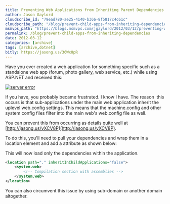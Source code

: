 ```yaml
---
title: Preventing Web Applications from Inheriting Parent Dependencies (bin)
author: Jason Gaylord
cloudscribe_id: "79ead780-ae25-4140-b366-8f5817c4c61c"
cloudscribe_path: "/blog/prevent-child-apps-from-inheriting-dependencies"
msmvps_path: "https://blogs.msmvps.com/jgaylord/2012/03/12/preventing-web-applications-from-inheriting-parent-dependencies-bin/"
permalink: /blog/prevent-child-apps-from-inheriting-dependencies
date: 2012-03-12
categories: [archive]
tags: [archive,dotnet]
bitly: https://jasong.us/36WxOpR
---
```


Have you ever created a web application for something specific such as a standalone web app (forum, photo gallery, web service, etc.) while using ASP.NET and received this:

[![server error](https://cdn.jasongaylord.com/images/2012/03/12/servererror.png "server error")](https://cdn.jasongaylord.com/images/2012/03/12/servererror.png)

If you have, you probably became frustrated. I know I have. The reason  this occurs is that sub-applications under the main web application inherit the uplevel web.config settings. This means that the machine.config and other system config files filter into the main web's web.config file as well.

You can prevent this from occurring as details quite well at [http://jasong.us/yXCV8P](http://jasong.us/yXCV8P).

To do this, you'll need to pull your dependencies and wrap them in a location element and add a attribute as shown below:

This will now load only the dependencies within the application.

```xml
<location path="." inheritInChildApplications="false">
    <system.web>
        <!-- Compilation section with assemblies -->
    </system.web>
</location>
```

You can also circumvent this issue by using sub-domain or another domain altogether.